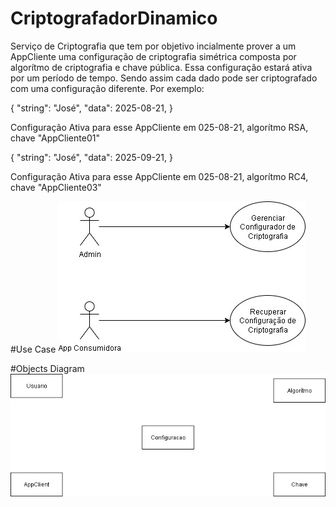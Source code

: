 # CriptografadorDinamico
Serviço de Criptografia que tem por objetivo incialmente prover a um AppCliente uma configuração de criptografia simétrica composta por algorítmo de criptografia e chave pública.
Essa configuração estará ativa por um período de tempo. Sendo assim cada dado pode ser criptografado com uma configuração diferente. Por exemplo:

{
	"string": "José",
	"data": 2025-08-21,
} 

Configuração Ativa para esse AppCliente em 025-08-21, algorítmo RSA, chave "AppCliente01"


{
	"string": "José",
	"data": 2025-09-21,
} 

Configuração Ativa para esse AppCliente em 025-08-21, algorítmo RC4, chave "AppCliente03"

#Use Case
![Alt text](https://github.com/ElenzitaDarhk/CriptografadorDinamico/blob/Develop/CriptografadorDinamico-UseCase.jpg "Use Case")

#Objects Diagram
![Alt text](https://github.com/ElenzitaDarhk/CriptografadorDinamico/blob/Develop/CriptografadorDinamico-Objetos.jpg "Objects Diagram")

